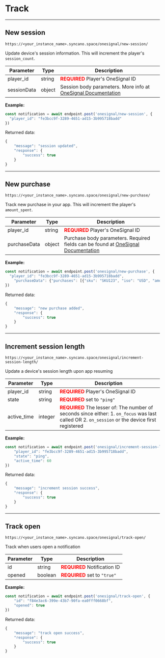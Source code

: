 
# Track
---

## New session

```
https://<your_instance_name>.syncano.space/onesignal/new-session/
```

Update device's session information.
This will increment the player's `session_count`.

Parameter |  Type  | Description
--------- | ------ | -----------
player_id  | string | **<font color="red"> REQUIRED </font>** Player's OneSignal ID
sessionData | object | Session body parameters. More info at [OneSignal Documentation](https://documentation.onesignal.com/reference#new-session)

**Example:**
```js
const notification = await endpoint.post('onesignal/new-session', {
  "player_id": "fe3bcc9f-3289-4651-ad15-3b995718badd"
})
```

Returned data:
```js
{
	"message": "session updated",
	"response": {
		"success": true
	}
}
```
___

## New purchase

```
https://<your_instance_name>.syncano.space/onesignal/new-purchase/
```

Track new purchase in your app.
This will increment the player's `amount_spent`.

Parameter |  Type  | Description
--------- | ------ | -----------
player_id  | string | **<font color="red"> REQUIRED </font>** Player's OneSignal ID
purchaseData | object | Purchase body parameters. Required fields can be found at [OneSignal Documentation](https://documentation.onesignal.com/reference#new-purchase)

**Example:**
```js
const notification = await endpoint.post('onesignal/new-purchase', {
  "player_id": "fe3bcc9f-3289-4651-ad15-3b995718badd",
	"purchaseData": {"purchases": [{"sku": "SKU123", "iso": "USD", "amount": "0.99"}]}
})
```

Returned data:
```js
{
	"message": "new purchase added",
	"response": {
		"success": true
	}
}
```

___

## Increment session length

```
https://<your_instance_name>.syncano.space/onesignal/increment-session-length/
```

Update a device's session length upon app resuming

Parameter |  Type  | Description
--------- | ------ | -----------
player_id  | string | **<font color="red"> REQUIRED </font>** Player's OneSignal ID
state | string | **<font color="red"> REQUIRED </font>** set to `"ping"`
active_time | integer | **<font color="red"> REQUIRED </font>** The lesser of: The number of seconds since either: 1. `on_focus` was last called OR 2. `on_session` or the device first registered

**Example:**
```js
const notification = await endpoint.post('onesignal/increment-session-length', {
	"player_id": "fe3bcc9f-3289-4651-ad15-3b995718badd",
	"state": "ping",
	"active_time": 60
})
```

Returned data:
```js
{
	"message": "increment session success",
	"response": {
		"success": true
	}
}
```
___

## Track open

```
https://<your_instance_name>.syncano.space/onesignal/track-open/
```

Track when users open a notification

Parameter |  Type  | Description
--------- | ------ | -----------
id  | string | **<font color="red"> REQUIRED </font>** Notification ID
opened | boolean | **<font color="red"> REQUIRED </font>** set to `"true"`

**Example:**
```js
const notification = await endpoint.post('onesignal/track-open', {
	"id": "f84e3ac6-399e-43b7-90fa-ea0fff0668bf",
	"opened": true
})
```

Returned data:
```js
{
	"message": "track open success",
	"response": {
		"success": true
	}
}
```
